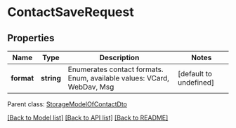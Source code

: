 # ContactSaveRequest

## Properties
Name | Type | Description | Notes
------------ | ------------- | ------------- | -------------
**format** | **string** | Enumerates contact formats. Enum, available values: VCard, WebDav, Msg | [default to undefined]

 Parent class: [StorageModelOfContactDto](StorageModelOfContactDto.md)

[[Back to Model list]](README.md#documentation-for-models) [[Back to API list]](README.md#documentation-for-api-endpoints) [[Back to README]](README.md)
